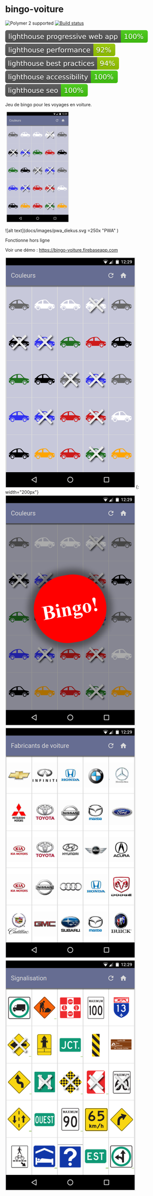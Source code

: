 # bingo-voiture

![Polymer 2 supported](https://img.shields.io/badge/Polymer%202-supported-blue.svg)
[![Build status](https://travis-ci.org/javamaniac/bingo-voiture.svg?branch=master)](https://travis-ci.org/javamaniac/bingo-voiture)

![alt text](lighthouse_progressive_web_app.svg "lighthouse_progressive_web_app.svg")
![alt text](lighthouse_performance.svg "lighthouse_performance")
![alt text](lighthouse_best_practices.svg "lighthouse_best_practices")
![alt text](lighthouse_accessibility.svg "lighthouse_accessibility")
![alt text](lighthouse_seo.svg "lighthouse_seo")

Jeu de bingo pour les voyages en voiture.

<img src="docs/images/pwa_diekus.svg" alt="" width="200" />
<img src="docs/images/couleurs.png" alt="" width="200" />

![alt text](docs/images/pwa_diekus.svg =250x "PWA" )

Fonctionne hors ligne

Voir une démo : https://bingo-voiture.firebaseapp.com

![alt text](docs/images/couleurs.png "Couleurs"){: width="200px"}
![alt text](docs/images/bingo.png "Couleurs + Bingo")
![alt text](docs/images/fabriquants.png "Fabriquants")
![alt text](docs/images/signalisation.png "Signalisation")

